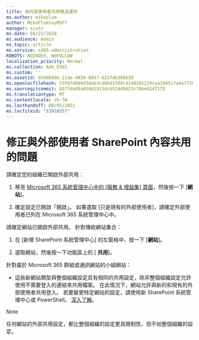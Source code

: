 ```yaml
---
title: 與外部使用者共用無法運作
ms.author: mikeplum
author: MikePlumleyMSFT
manager: scotv
ms.date: 04/21/2020
ms.audience: Admin
ms.topic: article
ms.service: o365-administration
ROBOTS: NOINDEX, NOFOLLOW
localization_priority: Normal
ms.collection: Adm_O365
ms.custom: ''
ms.assetid: d3d0b69b-214e-4859-8957-621fd6306b30
ms.openlocfilehash: 53f6fd009d3dab3cd66d33d9cd248201219caa1605c7a4e7758a5a8d720f68c2
ms.sourcegitcommit: b5f7da89a650d2915dc652449623c78be6247175
ms.translationtype: MT
ms.contentlocale: zh-TW
ms.lasthandoff: 08/05/2021
ms.locfileid: "53910357"
---
```

# <a name="fix-problems-sharing-sharepoint-content-with-external-users"></a>修正與外部使用者 SharePoint 內容共用的問題

請確定您的組織已開啟外部共用：
  
1. 移至 [Microsoft 365 系統管理中心中的 [服務 &amp; 增益集] 頁面](https://portal.office.com/adminportal/home#/Settings/ServicesAndAddIns)，然後按一下 [**網站**]。
    
2. 確定設定已開啟「開啟」。 如果選取 [只是現有的外部使用者]，請確定外部使用者已列在 Microsoft 365 系統管理中心中。
    
請確定網站已開啟外部共用。 針對傳統網站集合：
  
1. 在 [新增 SharePoint 系統管理中心] 的左窗格中，按一下 [**網站**]。
    
2. 選取網站，然後按一下功能區上的 [ **共用**]。
    
針對屬於 Microsoft 365 群組或通訊網站的小組網站：
  
- 這些新網站類型與整個組織設定具有相同的共用設定，除非整個組織設定允許使用不需要登入的連結來共用檔案。 在此情況下，網站允許與新的和現有的外部使用者共用登入。 若要變更特定網站的設定，請使用新 SharePoint 系統管理中心或 PowerShell。 [深入了解](https://go.microsoft.com/fwlink/?linkid=871863)。
    
> [!NOTE]
> 任何網站的外部共用設定，都比整個組織的設定更具限制性，但不如整個組織的設定。 
  

